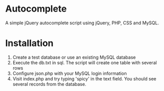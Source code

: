 Autocomplete
=============

A simple jQuery autocomplete script using jQuery, PHP, CSS and MySQL.

Installation
=============

1. Create a test database or use an existing MySQL database
2. Execute the db.txt in sql. The script will create one table with several rows
3. Configure json.php with your MySQL login information
4. Visit index.php and try typing 'spicy' in the text field. You should see several records from the database.
